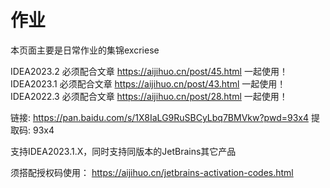 # 作业
本页面主要是日常作业的集锦excriese

IDEA2023.2 必须配合文章 https://aijihuo.cn/post/45.html 一起使用！
IDEA2023.1 必须配合文章 https://aijihuo.cn/post/43.html 一起使用！
IDEA2022.3 必须配合文章 https://aijihuo.cn/post/28.html 一起使用！

链接: https://pan.baidu.com/s/1X8IaLG9RuSBCyLbq7BMVkw?pwd=93x4 提取码: 93x4

支持IDEA2023.1.X，同时支持同版本的JetBrains其它产品


须搭配授权码使用： https://aijihuo.cn/jetbrains-activation-codes.html
